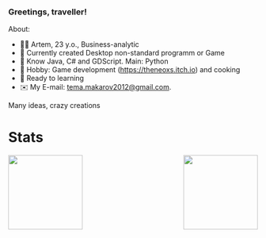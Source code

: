 ### Greetings, traveller!

About:
- 👋🏻 Artem, 23 y.o., Business-analytic
- 🔭 Currently created Desktop non-standard programm or Game
- 💾 Know Java, C# and GDScript. Main: Python
- 🎲 Hobby: Game development (https://theneoxs.itch.io) and cooking
- 📃 Ready to learning
- ✉️ My E-mail: [tema.makarov2012@gmail.com](mailto:tema.makarov2012@gmail.com).

Many ideas, crazy creations

# Stats
<a href="https://github.com/anuraghazra/github-readme-stats">
  <img align="right" height="150" src="https://github-readme-stats.vercel.app/api/top-langs/?username=theneoxs&show_icons=true&theme=buefy&layout=compact" />
</a>
<a href="https://git.io/streak-stats">
  <img align="left" height="150" src="https://github-readme-streak-stats.herokuapp.com/?user=theneoxs&theme=dark" />
</a>

